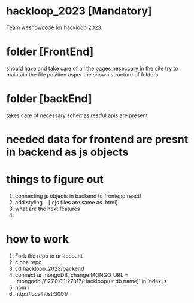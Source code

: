 # hackloop_2023 [Mandatory]
Team weshowcode for hackloop 2023. 

# folder [FrontEnd]
  should have and take care of all the pages neseccary in the site
  try to maintain the file position asper the shown structure of folders

# folder [backEnd]
   takes care of necessary schemas
   restful apis are present
   # needed data for frontend are presnt in backend as js objects
   
# things to figure out 
  1. connecting js objects in backend to frontend react!
  2. add styling....[.ejs files are same as .html]
  3. what are the next features
  4. 



# how to work
  1. Fork the repo to ur account
  2. clone repo
  3. cd hackloop_2023/backend
  4. connect ur mongoDB, change MONGO_URL = 'mongodb://127.0.0.1:27017/Hackloop(ur db name)' in index.js
  5. npm i
  6. http://localhost:3001/
